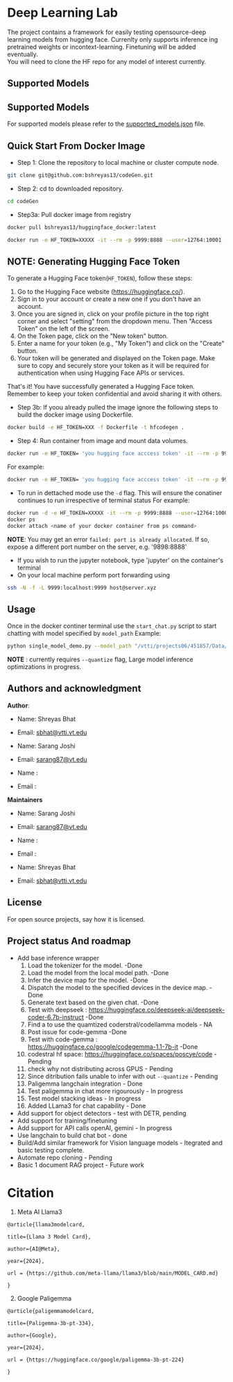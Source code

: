 # Deep Learning Lab
The project contains a framework for easily testing opensource-deep learning models from hugging face.
Currenlty only supports inference ing pretrained weights or incontext-learning. Finetuning will be added eventually.  
You will need to clone the HF repo for any model of interest currently. 

## Supported Models

## Supported Models
For supported models please refer to the [supported_models.json](./llmLab/supported_models.json) file.

## Quick Start From Docker Image

* Step 1: Clone the repository to local machine or cluster compute node.
```bash
git clone git@github.com:bshreyas13/codeGen.git
```

* Step 2: cd to downloaded repository.
```bash
cd codeGen
```

* Step3a: Pull docker image from registry 
```bash
docker pull bshreyas13/huggingface_docker:latest
```
```bash
docker run -e HF_TOKEN=XXXXX -it --rm -p 9999:8888 --user=12764:10001 -v $(pwd):/opt/app -v /vtti:/vtti --gpus all --shm-size=60G hfdocker:latest
```
## NOTE: Generating Hugging Face Token
To generate a Hugging Face token(`HF_TOKEN`), follow these steps:

1. Go to the Hugging Face website (https://huggingface.co/).
2. Sign in to your account or create a new one if you don't have an account.
3. Once you are signed in, click on your profile picture in the top right corner and select "setting" from the dropdown menu. Then "Access Token" on the left of the screen.
4. On the Token page, click on the "New token" button.
5. Enter a name for your token (e.g., "My Token") and click on the "Create" button.
6. Your token will be generated and displayed on the Token page. Make sure to copy and securely store your token as it will be required for authentication when using Hugging Face APIs or services.

That's it! You have successfully generated a Hugging Face token. Remember to keep your token confidential and avoid sharing it with others.


* Step 3b: If yoou already pulled the image ignore the following steps to build the docker image using Dockerfile. 
```bash
docker build -e HF_TOKEN=XXX -f Dockerfile -t hfcodegen .
```
* Step 4: Run container from image and mount data volumes.
```bash
docker run -e HF_TOKEN= 'you hugging face acccess token' -it --rm -p 9999:8888 -v $(pwd):/opt/app -v [path to data]:/opt/app/data --shm-size=20G hfcodegen
```
For example: 
```bash
docker run -e HF_TOKEN= 'you hugging face acccess token' -it --rm -p 9999:8888 --user=12764:10001 -v $(pwd):/opt/app -v /vtti:/vtti --gpus all --shm-size=20G hfcodegen
```
* To run in dettached mode use the `-d` flag. This will ensure the conatiner continues to run irrespective of terminal status
For example: 
```bash
docker run -d -e HF_TOKEN=XXXXX -it --rm -p 9999:8888 --user=12764:10001 -v $(pwd):/opt/app -v /vtti:/vtti --gpus all --shm-size=60G hfdocker:latest hfcodegen
docker ps
docker attach <name of your docker container from ps command>
```

**NOTE**: You may get an error `failed: port is already allocated`. If so, expose a different port number on the server, e.g. '9898:8888'
* If you wish to run the jupyter notebook, type 'jupyter' on the container's terminal
* On your local machine perform port forwarding using
```bash
ssh -N -f -L 9999:localhost:9999 host@server.xyz
```

## Usage
Once in the docker continer terminal use the `start_chat.py` script to start chatting with model specified by `model_path`
Example:
```bash
python single_model_demo.py --model_path "/vtti/projects06/451857/Data/Dump/ShreyasTest/Meta-Llama-3-8B-Instruct" --quantize --log_path "./LOGS"
```
**NOTE** : currently requires `--quantize` flag, Large model inference optimizations in progress.


## Authors and acknowledgment

**Author**:

* Name: Shreyas Bhat
* Email: sbhat@vtti.vt.edu

* Name: Sarang Joshi
* Email: sarang87@vt.edu

* Name : 
* Email :


**Maintainers**

* Name: Sarang Joshi
* Email: sarang87@vt.edu

* Name : 
* Email :

* Name: Shreyas Bhat
* Email: sbhat@vtti.vt.edu


## License
For open source projects, say how it is licensed.

## Project status And roadmap
- Add base inference wrapper    
    1. Load the tokenizer for the model. -Done
    2. Load the model from the local model path. -Done
    3. Infer the device map for the model. -Done
    4. Dispatch the model to the specified devices in the device map. -Done
    5. Generate text based on the given chat. -Done
    6. Test with deepseek : https://huggingface.co/deepseek-ai/deepseek-coder-6.7b-instruct -Done
    7. Find a to use the quamtized coderstral/codellamma models - NA
    8. Post issue for code-gemma -Done
    9. Test with code-gemma : https://huggingface.co/google/codegemma-1.1-7b-it -Done
    10. codestral hf space: https://huggingface.co/spaces/poscye/code - Pending
    11. check why not distributing across GPUS - Pending
    12. Since ditribution fails unable to infer with out `--quantize` - Pending
    13. Paligemma langchain integration - Done
    14. Test paligemma in chat more rigourously - In progress
    15. Test model stacking ideas - In progress
    16. Added LLama3 for chat capability - Done
- Add support for object detectors - test with DETR, pending
- Add support for training/finetuning
- Add support for API calls openAI, gemini - In progress 
- Use langchain to build chat bot - done
- Build/Add similar framework for Vision language models - Itegrated and basic testing complete.
- Automate repo cloning - Pending
- Basic 1 document RAG project - Future work

# Citation

1. Meta AI Llama3
```
@article{llama3modelcard,

title={Llama 3 Model Card},

author={AI@Meta},

year={2024},

url = {https://github.com/meta-llama/llama3/blob/main/MODEL_CARD.md}

}

```
2. Google Paligemma 
```
@article{paligemmamodelcard,

title={Paligemma-3b-pt-334},

author={Google},

year={2024},

url = {https://huggingface.co/google/paligemma-3b-pt-224}

}
```
